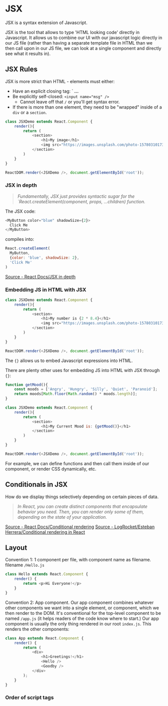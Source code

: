 # JSX

JSX is a syntax extension of Javascript. 

JSX is the tool that allows to type 'HTML looking code' directly in Javascript. It allows us to combine our UI with our javascript logic directly in our JS file (rather than having a separate template file in HTML than we then call upon in our JS file, we can look at a single component and directly see what it results in).

## JSX Rules

JSX is more strict than HTML - elements must either: 
- Have an explicit closing tag: `<b> ... </b>
- Be explicitly self-closed: `<input name="msg" />`
  - Cannot leave off that `/` or you'll get syntax error. 
- If there is more than one element, they need to be "wrapped" inside of a `div` or a `section`. 
```Javascript
class JSXDemo extends React.Component {
	render(){
		return (
			<section>
				<h1>My image</h1>
				<img src="https://images.unsplash.com/photo-1578031017301-2c518d9f1539?ixid=MnwxMjA3fDB8MHxwaG90by1wYWdlfHx8fGVufDB8fHx8&ixlib=rb-1.2.1&auto=format&fit=crop&w=1050&q=80" />
			</section>
		)
	}
}

ReactDOM.render(<JSXDemo />, document.getElementById('root'));
```

### JSX in depth

> *Fundamentally, JSX just provides syntactic sugar for the `React.createElement(component, props, ...children) function.*

The JSX code:

```Javascript
<MyButton color="blue" shadowSize={2}>
  Click Me
</MyButton>
```

compiles into:

```Javascript
React.createElement(
  MyButton,
  {color: 'blue', shadowSize: 2},
  'Click Me'
)
```

[Source - React Docs/JSX in depth](https://reactjs.org/docs/jsx-in-depth.html)

### Embedding JS in HTML with JSX

```Javascript
class JSXDemo extends React.Component {
	render(){
		return (
			<section>
				<h1>My number is {2 * 8.4}</h1>
				<img src="https://images.unsplash.com/photo-1578031017301-2c518d9f1539?ixid=MnwxMjA3fDB8MHxwaG90by1wYWdlfHx8fGVufDB8fHx8&ixlib=rb-1.2.1&auto=format&fit=crop&w=1050&q=80" />
			</section>
		)
	}
}

ReactDOM.render(<JSXDemo />, document.getElementById('root'));
```

The `{}` allows us to embed Javascript expressions into HTML. 

There are plenty other uses for embedding JS into HTML with JSX through `{}`: 

```Javascript
function getMood(){
	const moods = ['Angry', 'Hungry', 'Silly', 'Quiet', 'Paranoid'];
	return moods[Math.floor(Math.random() * moods.length)]; 
}

class JSXDemo extends React.Component {
	render(){
		return (
			<section>
				<h1>My Current Mood is: {getMood()}</h1>
			</section>
		)
	}
}

ReactDOM.render(<JSXDemo />, document.getElementById('root'));
```

For example, we can define functions and then call them inside of our component, or render CSS dynamically, etc. 


## Conditionals in JSX

How do we display things selectively depending on certain pieces of data. 

> *In React, you can create distinct components that encapsulate behavior you need. Then, you can render only some of them, depending on the state of your application.*

[Source - React Docs/Conditional rendering](https://reactjs.org/docs/conditional-rendering.html)
[Source - LogRocket/Esteban Herrera/Conditional rendering in React](https://reactjs.org/docs/conditional-rendering.html)

## Layout

Convention 1: 1 component per file, with component name as filename.
filename `/Hello.js`
```Javascript
class Hello extends React.Component {
    render() {
        return <p>Hi Everyone!</p>
    }
}
```

Convention 2: App component. Our app component combines whatever other components we want into a single element, or component, which we then render to the DOM. 
It's conventional for the top-level component to be named `/app.js` (it helps readers of the code know where to start.) Our app component is usually the only thing rendered in our root `index.js`.
This renders the other components: 
```Javascript
class App extends React.Component {
    render() {
        return (
            <div>
                <h1>Greetings!</h1>
                <Hello />
                <Goodby />
            </div>
        );
    }
}
```

### Order of script tags

